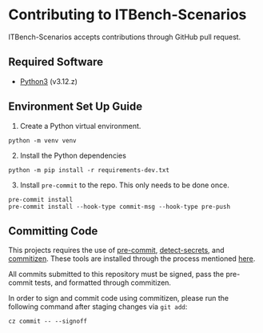 # Contributing to ITBench-Scenarios

ITBench-Scenarios accepts contributions through GitHub pull request.

## Required Software

- [Python3](https://www.python.org/downloads/) (v3.12.z)

## Environment Set Up Guide

1. Create a Python virtual environment.

```shell
python -m venv venv
```

2. Install the Python dependencies

```shell
python -m pip install -r requirements-dev.txt
```

3. Install `pre-commit` to the repo. This only needs to be done once.

```shell
pre-commit install
pre-commit install --hook-type commit-msg --hook-type pre-push
```

## Committing Code

This projects requires the use of [pre-commit](https://github.com/pre-commit/pre-commit), [detect-secrets](https://github.com/Yelp/detect-secrets), and [commitizen](https://github.com/commitizen-tools/commitizen). These tools are installed through the process mentioned [here](#environment-set-up-guide).

All commits submitted to this repository must be signed, pass the pre-commit tests, and formatted through commitizen.

In order to sign and commit code using commitizen, please run the following command after staging changes via `git add`:

```shell
cz commit -- --signoff
```
